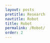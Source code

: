 ```yaml
---
layout: posts
pretitle: Research
navtitle: Robot
title: Robot
permalink: /Robot/
order: 2
---
```



